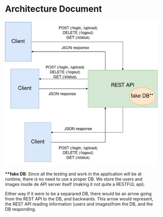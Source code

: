 # Architecture Document

![architecure](api-arch.jpeg)

**\*\*fake DB**: Since all the testing and work in the application will be
at runtime, there is no need to use a proper DB. We store the users and images
inside de API server itself (making it not quite a RESTFUL api).

Either way if it were to be a separared DB, there would be an arrow going
from the REST API to the DB, and backwards. This arrow would represent, the
REST API reading information (users and images)from the DB, and the DB
responding.
